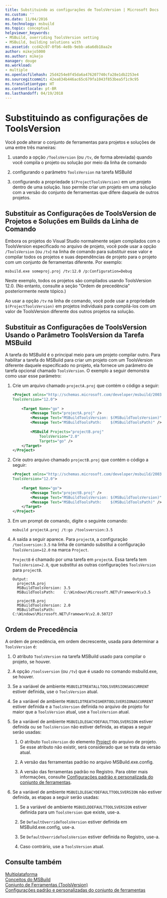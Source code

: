 ```yaml
---
title: Substituindo as configurações de ToolsVersion | Microsoft Docs
ms.custom: ''
ms.date: 11/04/2016
ms.technology: msbuild
ms.topic: conceptual
helpviewer_keywords:
- MSBuild, overriding ToolsVersion setting
- MSBuild, building solutions with
ms.assetid: ccd42c07-0fb6-4e8b-9ebb-a6a6db18aa2e
author: mikejo5000
ms.author: mikejo
manager: douge
ms.workload:
- multiple
ms.openlocfilehash: 25d4254e8f45da6a476207740cfa28e1db2253e4
ms.sourcegitcommit: 42ea834b446ac65c679fa1043f853bea5f1c9c95
ms.translationtype: HT
ms.contentlocale: pt-BR
ms.lasthandoff: 04/19/2018
---
```

# <a name="overriding-toolsversion-settings"></a>Substituindo as configurações de ToolsVersion
Você pode alterar o conjunto de ferramentas para projetos e soluções de uma entre três maneiras:  
  
1.  usando a opção `/ToolsVersion` (ou `/tv`, de forma abreviada) quando você compila o projeto ou solução por meio da linha de comando  
  
2.  configurando o parâmetro `ToolsVersion` na tarefa MSBuild  
  
3.  configurando a propriedade `$(ProjectToolsVersion)` em um projeto dentro de uma solução. Isso permite criar um projeto em uma solução com a versão do conjunto de ferramentas que difere daquela de outros projetos.  
  
## <a name="override-the-toolsversion-settings-of-projects-and-solutions-on-command-line-builds"></a>Substituir as Configurações de ToolsVersion de Projetos e Soluções em Builds da Linha de Comando  
 Embora os projetos do Visual Studio normalmente sejam compilados com o ToolsVersion especificado no arquivo de projeto, você pode usar a opção `/ToolsVersion` (ou `/tv`) na linha de comando para substituir esse valor e compilar todos os projetos e suas dependências de projeto para o projeto com um conjunto de ferramentas diferente. Por exemplo:  
  
```  
msbuild.exe someproj.proj /tv:12.0 /p:Configuration=Debug  
```  
  
 Neste exemplo, todos os projetos são compilados usando ToolsVersion 12.0. (No entanto, consulte a seção "Ordem de precedência" posteriormente neste tópico.)  
  
 Ao usar a opção `/tv` na linha de comando, você pode usar a propriedade `$(ProjectToolsVersion)` em projetos individuais para compilá-los com um valor de ToolsVersion diferente dos outros projetos na solução.  
  
## <a name="override-the-toolsversion-settings-using-the-toolsversion-parameter-of-the-msbuild-task"></a>Substituir as Configurações de ToolsVersion Usando o Parâmetro ToolsVersion da Tarefa MSBuild  
 A tarefa do MSBuild é o principal meio para um projeto compilar outro. Para habilitar a tarefa do MSBuild para criar um projeto com um ToolsVersion diferente daquele especificado no projeto, ela fornece um parâmetro de tarefa opcional chamado `ToolsVersion`. O exemplo a seguir demonstra como usar esse parâmetro:  
  
1.  Crie um arquivo chamado `projectA.proj` que contém o código a seguir:  
  
    ```xml  
    <Project xmlns="http://schemas.microsoft.com/developer/msbuild/2003"  
    ToolsVersion="12.0">  
  
        <Target Name="go" >   
            <Message Text="projectA.proj" />  
            <Message Text="MSBuildToolsVersion: $(MSBuildToolsVersion)" />  
            <Message Text="MSBuildToolsPath:    $(MSBuildToolsPath)" />  
  
            <MSBuild Projects="projectB.proj"  
                ToolsVersion="2.0"  
                Targets="go" />  
        </Target>  
    </Project>  
    ```  
  
2.  Crie outro arquivo chamado `projectB.proj` que contém o código a seguir:  
  
    ```xml  
    <Project xmlns="http://schemas.microsoft.com/developer/msbuild/2003"  
    ToolsVersion="12.0">  
  
        <Target Name="go">  
            <Message Text="projectB.proj" />  
            <Message Text="MSBuildToolsVersion: $(MSBuildToolsVersion)" />  
            <Message Text="MSBuildToolsPath:    $(MSBuildToolsPath)" />  
        </Target>  
    </Project>  
    ```  
  
3.  Em um prompt de comando, digite o seguinte comando:  
  
    ```  
    msbuild projectA.proj /t:go /toolsversion:3.5  
    ```  
  
4.  A saída a seguir aparece. Para `projectA`, a configuração `/toolsversion:3.5` na linha de comando substitui a configuração `ToolsVersion=12.0` na marca `Project`.  
  
     `ProjectB` é chamado por uma tarefa em `projectA`. Essa tarefa tem `ToolsVersion=2.0`, que substitui as outras configurações `ToolsVersion` para `projectB`.  
  
    ```  
    Output:  
      projectA.proj  
      MSBuildToolsVersion: 3.5  
      MSBuildToolsPath:    C:\Windows\Microsoft.NET\Framework\v3.5  
  
      projectB.proj  
      MSBuildToolsVersion: 2.0  
      MSBuildToolsPath:    C:\Windows\Microsoft.NET\Framework\v2.0.50727  
    ```  
  
## <a name="order-of-precedence"></a>Ordem de Precedência  
 A ordem de precedência, em ordem decrescente, usada para determinar a `ToolsVersion` é:  
  
1.  O atributo `ToolsVersion` na tarefa MSBuild usado para compilar o projeto, se houver.  
  
2.  A opção `/toolsversion` (ou `/tv`) que é usado no comando msbuild.exe, se houver.  
  
3.  Se a variável de ambiente `MSBUILDTREATALLTOOLSVERSIONSASCURRENT` estiver definida, use o `ToolsVersion` atual.  
  
4.  Se a variável de ambiente `MSBUILDTREATHIGHERTOOLSVERSIONASCURRENT` estiver definida e a `ToolsVersion` definida no arquivo de projeto for maior que a `ToolsVersion` atual, use a `ToolsVersion` atual.  
  
5.  Se a variável de ambiente `MSBUILDLEGACYDEFAULTTOOLSVERSION` estiver definida ou se `ToolsVersion` não estiver definida, as etapas a seguir serão usadas:  
  
    1.  O atributo `ToolsVersion` do elemento [Project](../msbuild/project-element-msbuild.md) do arquivo de projeto. Se esse atributo não existir, será considerado que se trata da versão atual.  
  
    2.  A versão das ferramentas padrão no arquivo MSBuild.exe.config.  
  
    3.  A versão das ferramentas padrão no Registro. Para obter mais informações, consulte [Configurações padrão e personalizada do conjunto de ferramentas](../msbuild/standard-and-custom-toolset-configurations.md).  
  
6.  Se a variável de ambiente `MSBUILDLEGACYDEFAULTTOOLSVERSION` não estiver definida, as etapas a seguir serão usadas:  
  
    1.  Se a variável de ambiente `MSBUILDDEFAULTTOOLSVERSION` estiver definida para um `ToolsVersion` que existe, use-a.  
  
    2.  Se `DefaultOverrideToolsVersion` estiver definida em MSBuild.exe.config, use-a.  
  
    3.  Se `DefaultOverrideToolsVersion` estiver definida no Registro, use-a.  
  
    4.  Caso contrário, use a `ToolsVersion` atual.  
  
## <a name="see-also"></a>Consulte também  
 [Multiplataforma](../msbuild/msbuild-multitargeting-overview.md)   
 [Conceitos do MSBuild](../msbuild/msbuild-concepts.md)   
 [Conjunto de Ferramentas (ToolsVersion)](../msbuild/msbuild-toolset-toolsversion.md)   
 [Configurações padrão e personalizadas do conjunto de ferramentas](../msbuild/standard-and-custom-toolset-configurations.md)